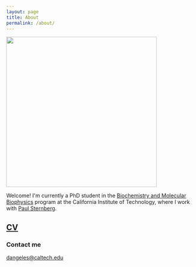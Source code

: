 ```yaml
---
layout: page
title: About
permalink: /about/
---
```

<img id="photo_of_me_with_others" src="https://dangeles.github.io/images/us.jpg" width="400" class="rotate180">

Welcome! I'm currently a PhD student in the [Biochemistry and Molecular Biophysics](http://www.cce.caltech.edu/content/biochemistry-and-molecular-biophysics)
program at the California Institute of Technology, where I work with [Paul Sternberg](http://wormlab.caltech.edu/LabMembers/Paul).

## [CV](https://dangeles.github.io/cv.pdf)

### Contact me

[dangeles@caltech.edu](mailto:dangeles@caltech.edu)
